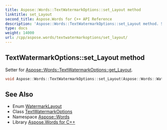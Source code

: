```yaml
---
title: Aspose::Words::TextWatermarkOptions::set_Layout method
linktitle: set_Layout
second_title: Aspose.Words for C++ API Reference
description: 'Aspose::Words::TextWatermarkOptions::set_Layout method. Setter for Aspose::Words::TextWatermarkOptions::get_Layout in C++.'
type: docs
weight: 14000
url: /cpp/aspose.words/textwatermarkoptions/set_layout/
---
```

## TextWatermarkOptions::set_Layout method


Setter for [Aspose::Words::TextWatermarkOptions::get_Layout](../get_layout/).

```cpp
void Aspose::Words::TextWatermarkOptions::set_Layout(Aspose::Words::WatermarkLayout value)
```

## See Also

* Enum [WatermarkLayout](../../watermarklayout/)
* Class [TextWatermarkOptions](../)
* Namespace [Aspose::Words](../../)
* Library [Aspose.Words for C++](../../../)
